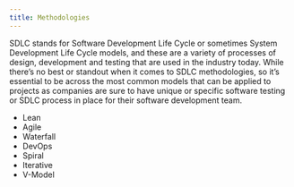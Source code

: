 ```yaml
---
title: Methodologies
---
```


SDLC stands for Software Development Life Cycle or sometimes System Development Life Cycle models, and these are a variety of processes of design, development and testing that are used in the industry today. While there’s no best or standout when it comes to SDLC methodologies, so it’s essential to be across the most common models that can be applied to projects as companies are sure to have unique or specific software testing or SDLC process in place for their software development team.

* Lean
* Agile
* Waterfall
* DevOps
* Spiral
* Iterative
* V-Model
